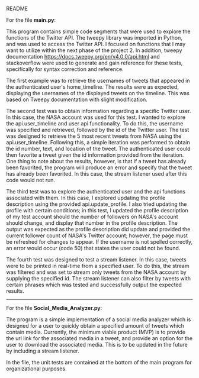README

For the file **main.py**:


This program contains simple code segments that were used to explore the functions of the Twitter API. The tweepy library was imported in Python, and was used to access the Twitter API. I focused on functions that I may want to utilize within the next phase of the project 2. In addition, tweepy documentation https://docs.tweepy.org/en/v4.0.0/api.html
and stackoverflow were used to generate and gain reference for these tests, specifically for syntax correction and reference. 


The first example was to retrieve the usernames of tweets that appeared in the authenticated user's home_timeline. The results were as expected, displaying the usernames of the displayed tweets on the timeline. This was based on Tweepy documentation with slight modification. 


The second test was to obtain information regarding a specific Twitter user. In this case, the NASA account was used for this test. I wanted to explore the api.user_timeline and user api functionality.
To do this, the username was specified and retrieved, followed by the id of the Twitter user. The test was designed to retrieve the 5 most recent tweets from NASA using the api.user_timeline.
Following this, a simple iteration was performed to obtain the id number, text, and location of the tweet. The authenticated user could then favorite a tweet given the id information provided from the iteration. 
One thing to note about the results, however, is that if a tweet has already been favorited, the program will produce an error and specify that the tweet has already been favorited. In this case,
the stream listener used after this code would not run.  

The third test was to explore the authenticated user and the api functions associated with them. In this case, I explored updating the profile description using the provided api.update_profile. 
I also tried updating the profile with certain conditions; in this test, I updated the profile description of my test account should the number of followers on NASA's account should change, and display that number in the profile description.
The output was expected as the profile description did update and provided the current follower count of NASA's Twitter account; however, the page must be refreshed for changes to appear. 
If the username is not spelled correctly, an error would occur (code 50) that states the user could not be found. 


The fourth test was designed to test a stream listener. In this case, tweets were to be printed in real-time from a specified user. To do this, the stream was filtered and was set to stream only tweets from the NASA account by supplying the specified id. 
The stream listener can also filter by tweets with certain phrases which was tested and successfully output the expected results. 

------

For the file **Social_Media_Analyzer.py**:

The program is a simple implementation of a social media analyzer which is designed for a user to quickly obtain a specified amount of tweets which contain media. Currently, the minimum viable product (MVP) is to provide the url link for the associated media in a tweet, and provide an option for the user to download the associated media. This is to be updated in the future by including a stream listener. 

In the file, the unit tests are contained at the bottom of the main program for organizational purposes. 
